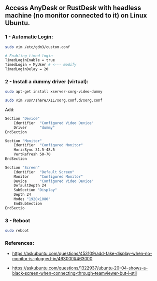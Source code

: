 ## Access AnyDesk or RustDesk with headless machine (no monitor connected to it) on Linux Ubuntu.

### 1 - Automatic Login:

```sh
sudo vim /etc/gdm3/custom.conf
```

```sh
# Enabling timed login
TimedLoginEnable = true
TimedLogin = MyUser # <--- modify
TimedLoginDelay = 20
```

### 2 - Install a dummy driver (virtual):

```sh
sudo apt-get install xserver-xorg-video-dummy
```

```sh
sudo vim /usr/share/X11/xorg.conf.d/xorg.conf
```

Add:

```sh
Section "Device"
    Identifier  "Configured Video Device"
    Driver      "dummy"
EndSection

Section "Monitor"
    Identifier  "Configured Monitor"
    HorizSync 31.5-48.5
    VertRefresh 50-70
EndSection

Section "Screen"
    Identifier  "Default Screen"
    Monitor     "Configured Monitor"
    Device      "Configured Video Device"
    DefaultDepth 24
    SubSection "Display"
    Depth 24
    Modes "1920x1080"
    EndSubSection
EndSectio
```

### 3 - Reboot

```sh
sudo reboot
```

### References:

- https://askubuntu.com/questions/453109/add-fake-display-when-no-monitor-is-plugged-in/463000#463000
 
- https://askubuntu.com/questions/1322937/ubuntu-20-04-shows-a-black-screen-when-connecting-through-teamviewer-but-i-stil
